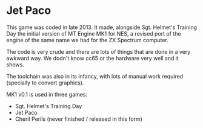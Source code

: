 Jet Paco
========

This game was coded in late 2013. It made, alongside Sgt. Helmet's Training Day the initial version of MT Engine MK1 for NES, a revised port of the engine of the same name we had for the ZX Spectrum computer.

The code is very crude and there are lots of things that are done in a very awkward way. We dodn't know cc65 or the hardware very well and it shows.

The toolchain was also in its infancy, with lots of manual work required (specially to convert graphics).

MK1 v0.1 is used in three games:
- Sgt. Helmet's Training Day
- Jet Paco
- Cheril Perils (never finished / released in this form)
